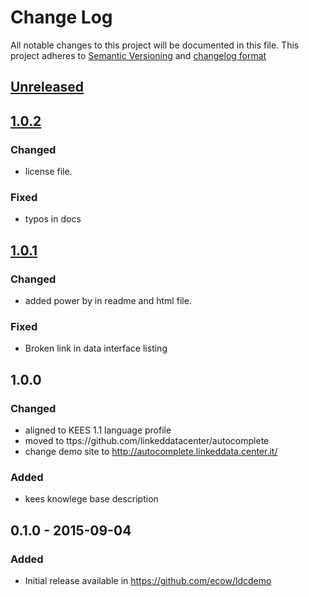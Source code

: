 # Change Log
All notable changes to this project will be documented in this file.
This project adheres to [Semantic Versioning](http://semver.org/) and [changelog format](http://keepachangelog.com/)

## [Unreleased]

## [1.0.2]

### Changed
- license file.

### Fixed
- typos in docs

## [1.0.1]

### Changed
- added power by in readme and html file.

### Fixed
- Broken link in data interface listing

## 1.0.0

### Changed
- aligned to KEES 1.1 language profile
- moved to ttps://github.com/linkeddatacenter/autocomplete
- change demo site to http://autocomplete.linkeddata.center.it/

### Added
- kees knowlege base description

## 0.1.0 - 2015-09-04 

### Added
- Initial release available in https://github.com/ecow/ldcdemo

[Unreleased]:  https://github.com/linkeddatacenter/autocomplete/compare/1.0.2...HEAD
[1.0.2]:  https://github.com/linkeddatacenter/autocomplete/compare/1.0.1...1.0.2
[1.0.1]:  https://github.com/linkeddatacenter/autocomplete/compare/1.0.0...1.0.1
